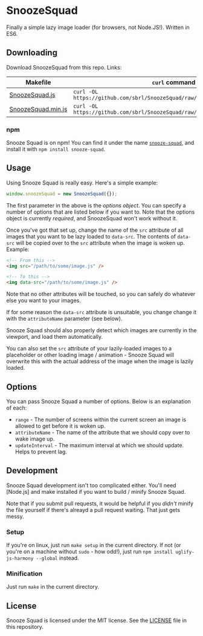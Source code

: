 # SnoozeSquad
Finally a simple lazy image loader (for browsers, not Node.JS!). Written in ES6.

## Downloading
Download SnoozeSquad from this repo. Links:

Makefile						| `curl` command
--------------------------------|-----------------------------
[SnoozeSquad.js](https://github.com/sbrl/SnoozeSquad/raw/master/SnoozeSquad.js)					| `curl -OL https://github.com/sbrl/SnoozeSquad/raw/master/SnoozeSquad.js`
[SnoozeSquad.min.js](https://github.com/sbrl/SnoozeSquad/raw/master/SnoozeSquad.min.js)				|  `curl -OL https://github.com/sbrl/SnoozeSquad/raw/master/SnoozeSquad.min.js`

### npm
Snooze Squad is on npm! You can find it under the name [`snooze-squad`](https://www.npmjs.com/package/snooze-squad), and install it with `npm install snooze-squad`.

## Usage
Using Snooze Squad is really easy. Here's a simple example:

```javascript
window.snoozeSquad = new SnoozeSquad({});
```

The first parameter in the above is the _options object_. You can specify a number of options that are listed below if you want to. Note that the options object is currently _required_, and SnoozeSquad won't work without it.

Once you've got that set up, change the name of the `src` attribute of all images that you want to be lazy loaded to `data-src`. The contents of `data-src` will be copied over to the `src` attribute when the image is woken up. Example:

```html
<!-- From this -->
<img src="/path/to/some/image.js" />

<!-- To this -->
<img data-src="/path/to/some/image.js" />
```

Note that no other attributes will be touched, so you can safely do whatever else you want to your images.

If for some reason the `data-src` attribute is unsuitable, you change change it with the `attributeName` parameter (see below).

Snooze Squad should also properly detect which images are currently in the viewport, and load them automatically.

You can also set the `src` attribute of your lazily-loaded images to a placeholder or other loading image / animation - Snooze Squad will overwrite this with the actual address of the image when the image is lazily loaded.

## Options
You can pass Snooze Squad a number of options. Below is an explanation of each:

 * `range` - The number of screens within the current screen an image is allowed to get before it is woken up.
 * `attributeName` - The name of the attribute that we should copy over to wake image up.
 * `updateInterval` - The maximum interval at which we should update. Helps to prevent lag.

## Development
Snooze Squad development isn't too complicated either. You'll need [Node.js] and make installed if you want to build / minify Snooze Squad.

Note that if you submit pull requests, it would be helpful if you _didn't_ minify the file yourself if there's alreayd a pull request waiting. That just gets messy.

### Setup
If you're on linux, just run `make setup` in the current directory. If not (or you're on a machine without `sudo` - how odd!), just run `npm install uglify-js-harmony --global` instead.

### Minification
Just run `make` in the current directory.

## License
Snooze Squad is licensed under the MIT license. See the [LICENSE](https://github.com/sbrl/SnoozeSquad/blob/master/LICENSE) file in this repository.
